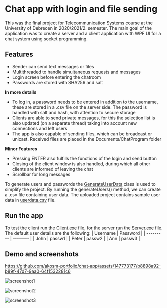 
# Chat app with login and file sending

This was the final project for Telecommunication Systems course at the University of Debrecen in 2020/2021/2. semester. The main goal of the application was to create a server and a client application with WPF UI for a chat system using socket programming.


## Features

- Sender can send text messages or files
- Multithreaded to handle simultaneous requests and messages
- Login screen before entering the chatroom
- Passwords are stored with SHA256 and salt

**In more details**
- To log in, a password needs to be entered in addition to the username, these are stored in a .csv file on the server side. The password is handled with salt and hash, with attention to secure storage
- Clients are able to send private messages, for this the selection list is also updated (on a separate thread) taking into account new connections and left users
- The app is also capable of sending files, which can be broadcast or unicast. Received files are placed in the Documents/ChatProgram folder

**Minor Features**
- Pressing ENTER also fulfills the functions of the login and send button
- Closing of the client window is also handled, during which all other clients are informed of leaving the chat
- Scrollbar for long messages

To generate users and passwords the [GenerateUserData](Server/Server/SecurePassword/GenerateUserData.cs) class is used to simplify the project. By running the generateUsers() method, we can create a .csv file containing user data. The uploaded project contains sample user data in [userdata.csv](Server/Server/bin/Debug/userdata.csv) file.

## Run the app
To test the client run the [Client.exe](Client/Client/bin/Release/Client.exe) file, for the server run the [Server.exe](Server/Server/bin/Release/Server.exe) file. The default user details are the following:
| Username  | Password |
| --------- | -------- |
| John      | passw1   |
| Peter     | passw2   |
| Ann       | passw3   |

## Demo and screenshots

https://github.com/akosm-portfolio/chat-app/assets/147773177/b8898a92-b89f-47d7-9aa0-64f1532281c6

![screenshot1](https://am4pap001files.storage.live.com/y4mdgqN0K6qbw-LzRQHrEAOFhDHCW2ooThlWfiv0mYFKIw9vzK3_nktpL7HcpVDNMZcDumY0XbEza1JJNqpPSCrDhuJp8R6s9cajZTlUBKTHgP8qQcg2GwCaSXeWiT2vfxDHjYFrzB6RrCnOJ9AHwxzb0ewx-_wbMk_cK6vXhuh8FWIKIqlIl3XYUi-xr8otcAEJpKvSCDdjmx7IQdpzfZQ3Q?encodeFailures=1&width=930&height=500)

![screenshot2](https://am4pap001files.storage.live.com/y4mHUiOOW16N0ms0iP_ugyvaQKPTjyLjzMG-FPPrkArJM1Pnw1m6hR99UKS650OZcGOZdwlplIwhpYWbcMg3KuDbPCOiKUeL9EbBbqdixqoCPYXAN8eH8kmk-z9fNfvQ-Ck7hmgc_9g4aDwUTCGCg_tFWLWtSAG_CcopQI9CSWlMEgfFB5rD1SRfsrKUdqUYrxvkUg9x4gFs5PUzFRILJzqcQ?encodeFailures=1&width=930&height=500)

![screenshot3](https://am4pap001files.storage.live.com/y4mmDl_Vq68j6PdQA60mqkObbyCdIKLEDkP05j7hjqkM983Q_X1qH1KQ5kxkk58eE-CvjbslZ2WXCsT_OZw0TQbcOZ2f0HNMfPqS5HpgVOajl_Dj-pWPFGWTH_PcRYBAXIMCw93jPqVuNJ9EKymzQbmwfxYF9pZBkRfKcNOvX2utVC2BHb7B4uGDeB9sK_g1L-3M7E_BaHrI98AkvZVBIof5g?encodeFailures=1&width=930&height=500)


